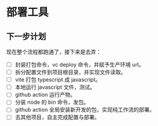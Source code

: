 # 部署工具

## 下一步计划

现在整个流程都跑通了，接下来是去弄：

- [ ] 封装打包命令，vc deploy 命令，并赋予生产环境 url。
- [ ] 拆分配置文件到项目根目录，并实现文件读取。
- [ ] vite 打包 typescript 成 javascript。
- [ ] 本地运行 javascript 文件，测试。
- [ ] github action 运行产物。
- [ ] 分装 node 的 bin 命令，发包。
- [ ] github action 全局安装新开发的包，实现纯工作流的部署。
- [ ] 去其他项目，自主完成配置与部署。
